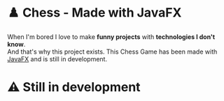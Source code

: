 # ♟️ Chess - Made with JavaFX

When I'm bored I love to make **funny projects** with **technologies I don't know**.<br>
And that's why this project exists.
This Chess Game has been made with [JavaFX](https://openjfx.io/) and is still in development.

# ⚠️ Still in development
